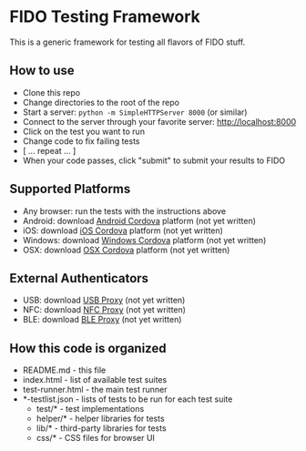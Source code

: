 # FIDO Testing Framework

This is a generic framework for testing all flavors of FIDO stuff.

## How to use

* Clone this repo
* Change directories to the root of the repo
* Start a server: `python -m SimpleHTTPServer 8000` (or similar)
* Connect to the server through your favorite server: [http://localhost:8000](http://localhost:8000)
* Click on the test you want to run
* Change code to fix failing tests
* [ ... repeat ... ]
* When your code passes, click "submit" to submit your results to FIDO

## Supported Platforms

* Any browser: run the tests with the instructions above
* Android: download [Android Cordova](https://cordova.apache.org/docs/en/latest/guide/platforms/android/) platform (not yet written)
* iOS: download [iOS Cordova](https://cordova.apache.org/docs/en/latest/) platform (not yet written)
* Windows: download [Windows Cordova](https://cordova.apache.org/docs/en/latest/guide/platforms/win8/) platform (not yet written)
* OSX: download [OSX Cordova](https://cordova.apache.org/docs/en/latest/guide/platforms/osx/) platform (not yet written)

## External Authenticators 

* USB: download [USB Proxy]() (not yet written)
* NFC: download [NFC Proxy]() (not yet written)
* BLE: download [BLE Proxy]() (not yet written)

## How this code is organized

* README.md - this file
* index.html - list of available test suites
* test-runner.html - the main test runner
* *-testlist.json - lists of tests to be run for each test suite
  * test/* - test implementations
  * helper/* - helper libraries for tests
  * lib/* - third-party libraries for tests
  * css/* - CSS files for browser UI
